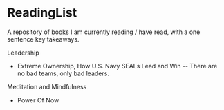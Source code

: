 # ReadingList
A repository of books I am currently reading / have read, with a one sentence key takeaways.

Leadership
- Extreme Ownership, How U.S. Navy SEALs Lead and Win
-- There are no bad teams, only bad leaders.

Meditation and Mindfulness
- Power Of Now
